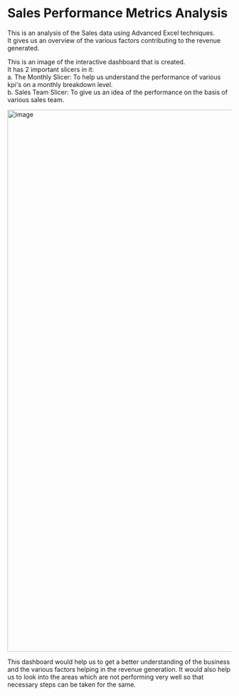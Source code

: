 # Sales Performance Metrics Analysis

This is an analysis of the Sales data using Advanced Excel techniques. \
It gives us an overview of the various factors contributing to the revenue generated.

This is an image of the interactive dashboard that is created.\
It has 2 important slicers in it:\
    a. The Monthly Slicer: To help us understand the performance of various kpi's on a monthly breakdown level.\
   b. Sales Team Slicer: To give us an idea of the performance on the basis of various sales team.
  
<img width="1216" alt="image" src="https://user-images.githubusercontent.com/70480555/234205023-08015b55-e69b-4805-9f9d-30a383896e51.png">

This dashboard would help us to get a better understanding of the business and the various factors helping in the revenue generation. It would also help us to look into the areas which are not performing very well so that necessary steps can be taken for the same.

